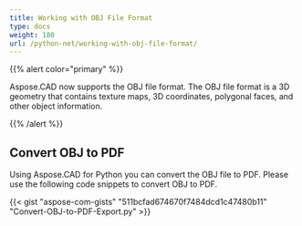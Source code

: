 ```yaml
---
title: Working with OBJ File Format
type: docs
weight: 180
url: /python-net/working-with-obj-file-format/
---
```


{{% alert color="primary" %}}

Aspose.CAD now supports the OBJ file format. The OBJ file format is a 3D geometry that contains texture maps, 3D coordinates, polygonal faces, and other object information.

{{% /alert %}}

## **Convert OBJ to PDF**

Using Aspose.CAD for Python you can convert the OBJ file to PDF. Please use the following code snippets to convert OBJ to PDF.

{{< gist "aspose-com-gists" "511bcfad674670f7484dcd1c47480b11" "Convert-OBJ-to-PDF-Export.py" >}}
